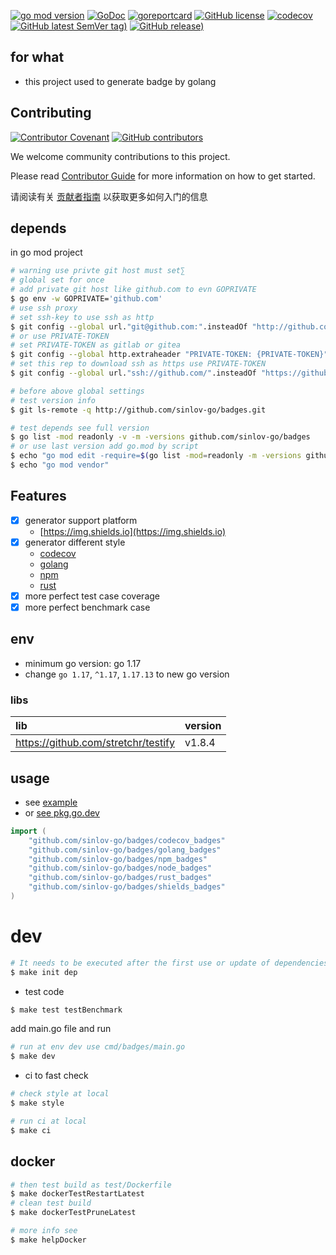 [![go mod version](https://img.shields.io/github/go-mod/go-version/sinlov-go/badges?label=go.mod)](https://github.com/sinlov-go/badges)
[![GoDoc](https://godoc.org/github.com/sinlov-go/badges?status.png)](https://godoc.org/github.com/sinlov-go/badges)
[![goreportcard](https://goreportcard.com/badge/github.com/sinlov-go/badges)](https://goreportcard.com/report/github.com/sinlov-go/badges)
[![GitHub license](https://img.shields.io/github/license/sinlov-go/badges)](https://github.com/sinlov-go/badges)
[![codecov](https://codecov.io/gh/sinlov-go/badges/branch/main/graph/badge.svg)](https://codecov.io/gh/sinlov-go/badges)
[![GitHub latest SemVer tag)](https://img.shields.io/github/v/tag/sinlov-go/badges)](https://github.com/sinlov-go/badges/tags)
[![GitHub release)](https://img.shields.io/github/v/release/sinlov-go/badges)](https://github.com/sinlov-go/badges/releases)

## for what

- this project used to generate badge by golang

## Contributing

[![Contributor Covenant](https://img.shields.io/badge/contributor%20covenant-v1.4-ff69b4.svg)](.github/CONTRIBUTING_DOC/CODE_OF_CONDUCT.md)
[![GitHub contributors](https://img.shields.io/github/contributors/sinlov-go/badges)](https://github.com/sinlov-go/badges/graphs/contributors)

We welcome community contributions to this project.

Please read [Contributor Guide](.github/CONTRIBUTING_DOC/CONTRIBUTING.md) for more information on how to get started.

请阅读有关 [贡献者指南](.github/CONTRIBUTING_DOC/zh-CN/CONTRIBUTING.md) 以获取更多如何入门的信息

## depends

in go mod project

```bash
# warning use privte git host must set∑
# global set for once
# add private git host like github.com to evn GOPRIVATE
$ go env -w GOPRIVATE='github.com'
# use ssh proxy
# set ssh-key to use ssh as http
$ git config --global url."git@github.com:".insteadOf "http://github.com/"
# or use PRIVATE-TOKEN
# set PRIVATE-TOKEN as gitlab or gitea
$ git config --global http.extraheader "PRIVATE-TOKEN: {PRIVATE-TOKEN}"
# set this rep to download ssh as https use PRIVATE-TOKEN
$ git config --global url."ssh://github.com/".insteadOf "https://github.com/"

# before above global settings
# test version info
$ git ls-remote -q http://github.com/sinlov-go/badges.git

# test depends see full version
$ go list -mod readonly -v -m -versions github.com/sinlov-go/badges
# or use last version add go.mod by script
$ echo "go mod edit -require=$(go list -mod=readonly -m -versions github.com/sinlov-go/badges | awk '{print $1 "@" $NF}')"
$ echo "go mod vendor"
```

## Features

- [X] generator support platform
  - [https://img.shields.io](https://img.shields.io)
- [X] generator different style
  - [codecov](https://codecov.io)
  - [golang](https://golang.org)
  - [npm](https://www.npmjs.com)
  - [rust](https://www.rust-lang.org)
- [x] more perfect test case coverage
- [x] more perfect benchmark case

## env

- minimum go version: go 1.17
- change `go 1.17`, `^1.17`, `1.17.13` to new go version

### libs

| lib                                 | version |
|:------------------------------------|:--------|
| https://github.com/stretchr/testify | v1.8.4  |

## usage

- see [example](https://github.com/sinlov-go/badges/tree/main/example)
- or [see pkg.go.dev](https://pkg.go.dev/github.com/sinlov-go/badges)

```go
import (
    "github.com/sinlov-go/badges/codecov_badges"
    "github.com/sinlov-go/badges/golang_badges"
    "github.com/sinlov-go/badges/npm_badges"
    "github.com/sinlov-go/badges/node_badges"
    "github.com/sinlov-go/badges/rust_badges"
    "github.com/sinlov-go/badges/shields_badges"
)
```

# dev

```bash
# It needs to be executed after the first use or update of dependencies.
$ make init dep
```

- test code

```bash
$ make test testBenchmark
```

add main.go file and run

```bash
# run at env dev use cmd/badges/main.go
$ make dev
```

- ci to fast check

```bash
# check style at local
$ make style

# run ci at local
$ make ci
```

## docker

```bash
# then test build as test/Dockerfile
$ make dockerTestRestartLatest
# clean test build
$ make dockerTestPruneLatest

# more info see
$ make helpDocker
```
